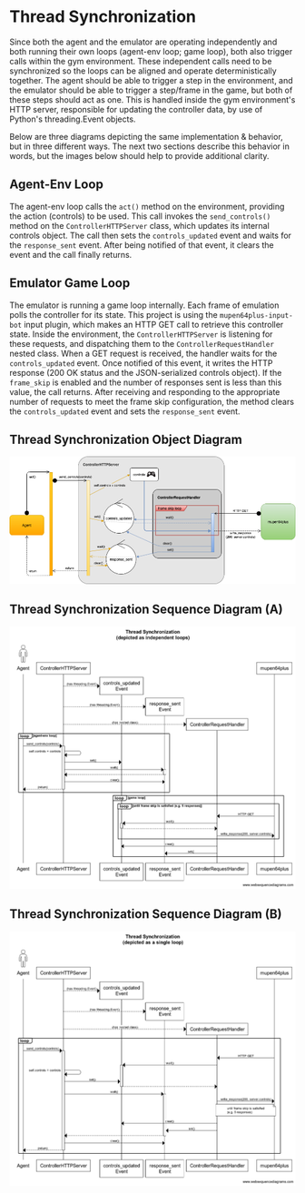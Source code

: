 # Thread Synchronization
Since both the agent and the emulator are operating independently and both running their own loops (agent-env loop; game loop), both also trigger calls within the gym environment. These independent calls need to be synchronized so the loops can be aligned and operate deterministically together. The agent should be able to trigger a step in the environment, and the emulator should be able to trigger a step/frame in the game, but both of these steps should act as one. This is handled inside the gym environment's HTTP server, responsible for updating the controller data, by use of Python's threading.Event objects.

Below are three diagrams depicting the same implementation & behavior, but in three different ways. The next two sections describe this behavior in words, but the images below should help to provide additional clarity.

## Agent-Env Loop
The agent-env loop calls the `act()` method on the environment, providing the action (controls) to be used. This call invokes the `send_controls()` method on the `ControllerHTTPServer` class, which updates its internal controls object. The call then sets the `controls_updated` event and waits for the `response_sent` event. After being notified of that event, it clears the event and the call finally returns.

## Emulator Game Loop
The emulator is running a game loop internally. Each frame of emulation polls the controller for its state. This project is using the `mupen64plus-input-bot` input plugin, which makes an HTTP GET call to retrieve this controller state. Inside the environment, the `ControllerHTTPServer` is listening for these requests, and dispatching them to the `ControllerRequestHandler` nested class. When a GET request is received, the handler waits for the `controls_updated` event. Once notified of this event, it writes the HTTP response (200 OK status and the JSON-serialized controls object). If the `frame_skip` is enabled and the number of responses sent is less than this value, the call returns. After receiving and responding to the appropriate number of requests to meet the frame skip configuration, the method clears the `controls_updated` event and sets the `response_sent` event.

## Thread Synchronization Object Diagram
[![Thread Synchronization Object Diagram](threadSyncObjectDiagram.png "Thread Synchronization Object Diagram")](./threadSyncObjectDiagram.png)

## Thread Synchronization Sequence Diagram (A)
[![Thread Synchronization Sequence Diagram (A)](threadSyncSeqDiagramA.png "Thread Synchronization Sequence Diagram (A)")](./threadSyncSeqDiagramA.png)

## Thread Synchronization Sequence Diagram (B)
[![Thread Synchronization Sequence Diagram (B)](threadSyncSeqDiagramB.png "Thread Synchronization Sequence Diagram (B)")](./threadSyncSeqDiagramB.png)
